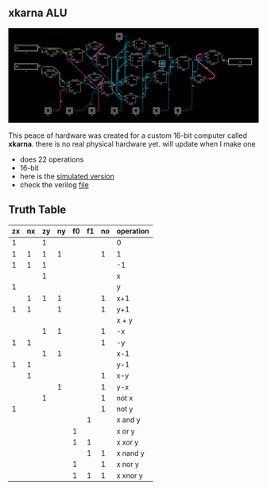 xkarna ALU
------------

<img src="./alu.png">

This peace of hardware was created for a custom 16-bit computer called **xkarna**. there
is no real physical hardware yet. will update when I make one

* does 22 operations
* 16-bit
* here is the [simulated version](https://digitaljs.tilk.eu/#e96526d30899acc1199f2284dec1a40fde974a33adacf5d6783fceb8b5ed6a3a)
* check the verilog [file](alu.v)

Truth Table
------------

| zx | nx | zy | ny | f0 | f1 | no | operation |
|----|----|----|----|----|----|----|-----------|
|  1 |    |  1 |    |    |    |    | 0         |
|  1 |  1 |  1 |  1 |    |    |  1 | 1         |
|  1 |  1 |  1 |    |    |    |    | -1        |
|    |    |  1 |    |    |    |    | x         |
|  1 |    |    |    |    |    |    | y         |
|    |  1 |  1 |  1 |    |    |  1 | x+1       |
|  1 |  1 |    |  1 |    |    |  1 | y+1       |
|    |    |    |    |    |    |    | x + y     |
|    |    |  1 |  1 |    |    |  1 | -x        |
|  1 |  1 |    |    |    |    |  1 | -y        |
|    |    |  1 |  1 |    |    |    | x-1       |
|  1 |  1 |    |    |    |    |    | y-1       |
|    |  1 |    |    |    |    |  1 | x-y       |
|    |    |    |  1 |    |    |  1 | y-x       |
|    |    |  1 |    |    |    |  1 | not x     |
|  1 |    |    |    |    |    |  1 | not y     |
|    |    |    |    |    |  1 |    | x and y   |
|    |    |    |    |  1 |    |    | x or y    |
|    |    |    |    |  1 |  1 |    | x xor y   |
|    |    |    |    |    |  1 |  1 | x nand y  |
|    |    |    |    |  1 |    |  1 | x nor y   |
|    |    |    |    |  1 |  1 |  1 | x xnor y  |
